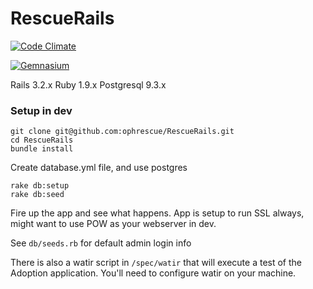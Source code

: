 # RescueRails 

[![Code Climate](https://codeclimate.com/github/ophrescue/RescueRails.png)](https://codeclimate.com/github/ophrescue/RescueRails)

[![Gemnasium](https://gemnasium.com/ophrescue/RescueRails.png)](https://gemnasium.com/ophrescue/RescueRails)



Rails 3.2.x
Ruby 1.9.x
Postgresql 9.3.x


### Setup in dev

    git clone git@github.com:ophrescue/RescueRails.git
    cd RescueRails
    bundle install

Create database.yml file, and use postgres

    rake db:setup
    rake db:seed
    

Fire up the app and see what happens.  App is setup to run SSL always, might want to use POW as your webserver in dev.

See `db/seeds.rb` for default admin login info


There is also a watir script in `/spec/watir` that will execute a test of the Adoption application.  You'll need to configure watir on your machine.



